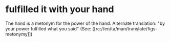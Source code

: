 # fulfilled it with your hand

The hand is a metonym for the power of the hand. Alternate translation: "by your power fulfilled what you said" (See: [[rc://en/ta/man/translate/figs-metonymy]])

